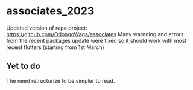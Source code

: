 # associates_2023

Updated version of repo project: https://github.com/OdongoWaga/associates
Many warnning and errors from the recent packages update were fixed so it should work with most recent flutters (starting from 1st March)

## Yet to do
The need retructurize to be simpler to read.

